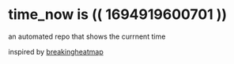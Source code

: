 # time_now is (( 1694919600701 ))

an automated repo that shows the currnent time

inspired by [breakingheatmap](https://github.com/breakingheatmap/breakingheatmap)